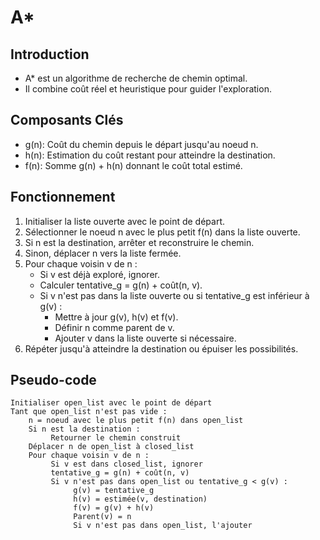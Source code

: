 # A*

## Introduction
- A* est un algorithme de recherche de chemin optimal.
- Il combine coût réel et heuristique pour guider l'exploration.

## Composants Clés
- g(n): Coût du chemin depuis le départ jusqu'au noeud n.
- h(n): Estimation du coût restant pour atteindre la destination.
- f(n): Somme g(n) + h(n) donnant le coût total estimé.

## Fonctionnement
1. Initialiser la liste ouverte avec le point de départ.
2. Sélectionner le noeud n avec le plus petit f(n) dans la liste ouverte.
3. Si n est la destination, arrêter et reconstruire le chemin.
4. Sinon, déplacer n vers la liste fermée.
5. Pour chaque voisin v de n :
   - Si v est déjà exploré, ignorer.
   - Calculer tentative_g = g(n) + coût(n, v).
   - Si v n'est pas dans la liste ouverte ou si tentative_g est inférieur à g(v) :
     - Mettre à jour g(v), h(v) et f(v).
     - Définir n comme parent de v.
     - Ajouter v dans la liste ouverte si nécessaire.
6. Répéter jusqu'à atteindre la destination ou épuiser les possibilités.

## Pseudo-code
```
Initialiser open_list avec le point de départ
Tant que open_list n'est pas vide :
    n = noeud avec le plus petit f(n) dans open_list
    Si n est la destination :
         Retourner le chemin construit
    Déplacer n de open_list à closed_list
    Pour chaque voisin v de n :
         Si v est dans closed_list, ignorer
         tentative_g = g(n) + coût(n, v)
         Si v n'est pas dans open_list ou tentative_g < g(v) :
              g(v) = tentative_g
              h(v) = estimée(v, destination)
              f(v) = g(v) + h(v)
              Parent(v) = n
              Si v n'est pas dans open_list, l'ajouter
```